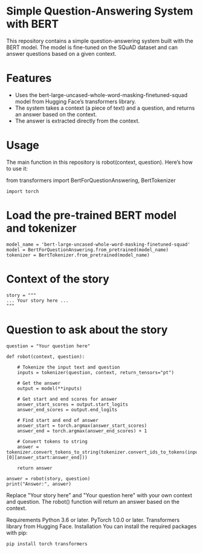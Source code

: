 # Simple Question-Answering System with BERT
This repository contains a simple question-answering system built with the BERT model. The model is fine-tuned on the SQuAD dataset and can answer questions based on a given context.

# Features
* Uses the bert-large-uncased-whole-word-masking-finetuned-squad model from Hugging Face’s transformers library.
* The system takes a context (a piece of text) and a question, and returns an answer based on the context.
* The answer is extracted directly from the context.

# Usage
The main function in this repository is robot(context, question). Here’s how to use it:

from transformers import BertForQuestionAnswering, BertTokenizer

    import torch

# Load the pre-trained BERT model and tokenizer
    model_name = 'bert-large-uncased-whole-word-masking-finetuned-squad'
    model = BertForQuestionAnswering.from_pretrained(model_name)
    tokenizer = BertTokenizer.from_pretrained(model_name)

# Context of the story
    story = """
    ... Your story here ...
    """

# Question to ask about the story
    question = "Your question here"

    def robot(context, question):

        # Tokenize the input text and question
        inputs = tokenizer(question, context, return_tensors="pt")

        # Get the answer
        output = model(**inputs)

        # Get start and end scores for answer
        answer_start_scores = output.start_logits
        answer_end_scores = output.end_logits

        # Find start and end of answer
        answer_start = torch.argmax(answer_start_scores)
        answer_end = torch.argmax(answer_end_scores) + 1

        # Convert tokens to string
        answer = tokenizer.convert_tokens_to_string(tokenizer.convert_ids_to_tokens(inputs["input_ids"][0][answer_start:answer_end]))
    
        return answer

    answer = robot(story, question)
    print("Answer:", answer)

Replace "Your story here" and "Your question here" with your own context and question. The robot() function will return an answer based on the context.

Requirements
Python 3.6 or later.
PyTorch 1.0.0 or later.
Transformers library from Hugging Face.
Installation
You can install the required packages with pip:

    pip install torch transformers
